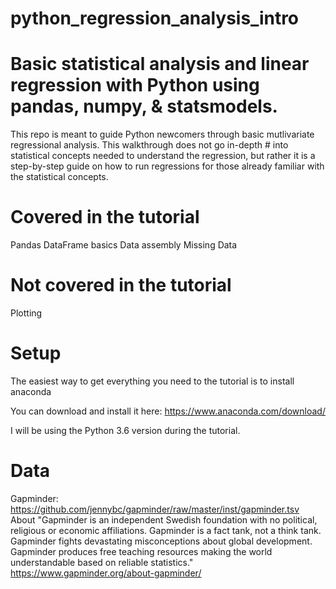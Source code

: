 # python_regression_analysis_intro

# Basic statistical analysis and linear regression with Python using pandas, numpy, &amp; statsmodels.

This repo is meant to guide Python newcomers through basic mutlivariate regressional analysis.  This walkthrough does not go in-depth # into statistical concepts needed to understand the regression, but rather it is a step-by-step guide on how to run regressions for those already familiar with the statistical concepts. 

# Covered in the tutorial
Pandas DataFrame basics
Data assembly
Missing Data
# Not covered in the tutorial
Plotting
# Setup
The easiest way to get everything you need to the tutorial is to install anaconda

You can download and install it here: https://www.anaconda.com/download/

I will be using the Python 3.6 version during the tutorial.


# Data
Gapminder: https://github.com/jennybc/gapminder/raw/master/inst/gapminder.tsv
About 
  "Gapminder is an independent Swedish foundation with no political, religious or economic affiliations. Gapminder is a fact tank, not a think tank. Gapminder fights devastating misconceptions about global development. Gapminder produces free teaching resources making the world understandable based on reliable statistics." https://www.gapminder.org/about-gapminder/
